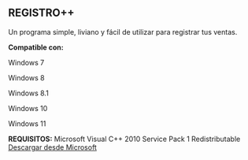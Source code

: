 ## REGISTRO++

Un programa simple, liviano y fácil de utilizar para registrar tus ventas.

**Compatible con:**

Windows 7

Windows 8

Windows 8.1

Windows 10

Windows 11

**REQUISITOS:** 
Microsoft Visual C++ 2010 Service Pack 1 Redistributable
[Descargar desde Microsoft](https://download.microsoft.com/download/1/6/5/165255e7-1014-4d0a-b094-b6a430a6bffc/vcredist_x86.exe)
